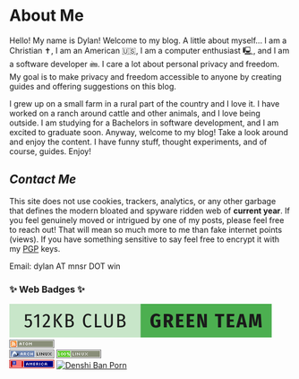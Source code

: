 # About Me

Hello! My name is Dylan! Welcome to my blog. A little about myself... I am a Christian ✝️, I am an American 🇺🇸, I am a computer enthusiast 🖳, and I am a software developer 🖮. I care a lot about personal privacy and freedom. My goal is to make privacy and freedom accessible to anyone by creating guides and offering suggestions on this blog. 

I grew up on a small farm in a rural part of the country and I love it. I have worked on a ranch around cattle and other animals, and I love being outside. I am studying for a Bachelors in software development, and I am excited to graduate soon.
Anyway, welcome to my blog! Take a look around and enjoy the content. I have funny stuff, thought experiments, and of course, guides. Enjoy! 

## _Contact Me_

This site does not use cookies, trackers, analytics, or any other garbage that defines the modern bloated and spyware ridden web of **current year**. If you feel genuinely moved or intrigued by one of my posts, please feel free to reach out! That will mean so much more to me than fake internet points (views). If you have something sensitive to say feel free to encrypt it with my [PGP]("https://mnsr.win/pgp/index.html") keys.

Email: dylan AT mnsr DOT win

### ✨ Web Badges ✨

<a href="https://512kb.club"><img src="../public/badges/green-team.svg" alt="a proud member of the green team of 512KB club" /></a>
<img src="../public/badges/atom.png" alt="I use Atom RSS" />
<br />
<img src="../public/badges/archlinux.png" alt="I use Arch BTW" />
<img src="../public/badges/linux100.gif" alt="Limux" />
<br />
<img src="../public/badges/america.png" alt="'merica" />
<a href="https://denshi.org/antiporn"><img src="https://denshi.org//buttons/banporn.png" alt="Denshi Ban Porn" /></a>